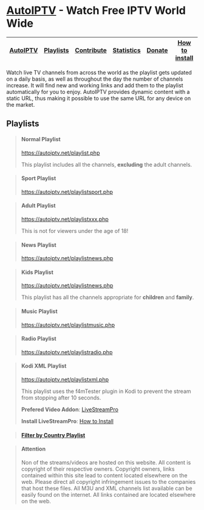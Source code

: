 # [AutoIPTV](https://autoiptv.net) - Watch Free IPTV World Wide

| [AutoIPTV](https://autoiptv.net) | [Playlists](https://autoiptv.net/pages/playlists) | [Contribute](https://autoiptv.net/pages/contribute) | [Statistics](https://autoiptv.net/pages/statistics) | [Donate](https://autoiptv.net/pages/donate) | [How to install](https://autoiptv.net/pages/setup) |
| ---- | ---- | ---- | ---- | ---- | ---- |

Watch live TV channels from across the world as the playlist gets updated on a daily basis, as well as throughout the day the number of channels increase. It will find new and working links and add them to the playlist automatically for you to enjoy. AutoIPTV provides dynamic content with a static URL, thus making it possible to use the same URL for any device on the market.

## Playlists

> #### Normal Playlist
> https://autoiptv.net/playlist.php
>
> This playlist includes all the channels, **excluding** the adult channels.

> #### Sport Playlist
> https://autoiptv.net/playlistsport.php

> #### Adult Playlist
> https://autoiptv.net/playlistxxx.php
>
> This is not for viewers under the age of 18!

> #### News Playlist
> https://autoiptv.net/playlistnews.php

> #### Kids Playlist
> https://autoiptv.net/playlistnews.php
>
> This playlist has all the channels appropriate for **children** and **family**.

> #### Music Playlist
> https://autoiptv.net/playlistmusic.php

> #### Radio Playlist
> https://autoiptv.net/playlistradio.php

> #### Kodi XML Playlist
> https://autoiptv.net/playlistxml.php
>
> This playlist uses the f4mTester plugin in Kodi to prevent the stream from stopping after 10 seconds.
>
> **Prefered Video Addon**: [LiveStreamPro](https://kodi-addons.club/addon/plugin.video.live.streamspro/)
>
> **Install LiveStreamPro**: [How to Install](https://autoiptv.net/pages/setup/#kodi)

> #### [Filter by Country Playlist](https://autoiptv.net/pages/playlists#country)

> #### Attention
>
> Non of the streams/videos are hosted on this website. All content is copyright of their respective owners. Copyright owners, links contained within this site lead to content located elsewhere on the web. Please direct all copyright infringement issues to the companies that host these files. All M3U and XML channels list available can be easily found on the internet. All links contained are located elsewhere on the web.
